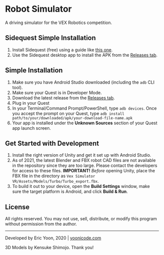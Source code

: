 # Robot Simulator
A driving simulator for the VEX Robotics competition.

## Sidequest Simple Installation
1. Install Sidequest (free) using a guide like [this one](https://www.androidcentral.com/how-sideload-apps-oculus-quest).
2. Use the Sidequest desktop app to install the APK from the [Releases tab](https://github.com/yummypasta/VEXSimulator/releases).

## Simple Installation
1. Make sure you have Android Studio downloaded (including the `adb` CLI tool).
2. Make sure your Quest is in Developer Mode.
3. Download the latest release from the [Releases tab](https://github.com/yummypasta/VEXSimulator/releases).
4. Plug in your Quest
5. In your Terminal/Command Prompt/PowerShell, type `adb devices`. Once you accept the prompt on your Quest, type `adb install path/to/your/downloaded/apk/your-download-file-name.apk`
6. Your app is installed under the **Unknown Sources** section of your Quest app launch screen.

## Get Started with Development
1. Install the right version of Unity and get it set up with Android Studio.
2. As of 2021, the latest Blender and FBX robot CAD files are not available in the repository since they are too large. Please contact the developers for access to these files. **IMPORTANT!** _Before_ opening Unity, place the FBX file in the directory as `Vex Simulator VR/Assets/Models/Turbo/Turbo_export.fbx`.
2. To build it out to your device, open the **Build Settings** window, make sure the target platform is Android, and click **Build & Run**.

## License
All rights reserved. You may not use, sell, distribute, or modify this program without permission from the author.

---
Developed by Eric Yoon, 2020 | 
[yoonicode.com](yoonicode.com)

3D Models by Kensuke Shimojo. Thank you!
